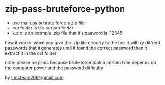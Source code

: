 # zip-pass-bruteforce-python

- use main.py to brute force a zip file
- out folder is the out put folder
- k.zip is an example .zip file that it's paaword is '12345'

how it works:
when you give the .zip file diroctry to the tool it will try diffrent passwords that it generates until it found the correct password
then it extract it in the out folder

note:
please be panic because brute force took a certien time depends on the computer power and the password difficulty




by Lmcteam206@gmail.com
